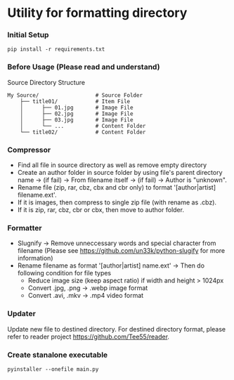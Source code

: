 # Utility for formatting directory

### Initial Setup
```
pip install -r requirements.txt
```

### Before Usage (Please read and understand)
Source Directory Structure
```
My Source/                  # Source Folder
    ├── title01/            # Item File
    │      ├── 01.jpg       # Image File
    │      ├── 02.jpg       # Image File
    │      ├── 03.jpg       # Image File
    │      └── ...          # Content Folder
    └── title02/            # Content Folder
```

### Compressor
* Find all file in source directory as well as remove empty directory
* Create an author folder in source folder by using file's parent directory name -> (if fail) -> From filename itself -> (if fail) -> Author is "unknown". 
* Rename file (zip, rar, cbz, cbx and cbr only) to format '[author|artist] filename.ext'. 
* If it is images, then compress to single zip file (with rename as .cbz). 
* If it is zip, rar, cbz, cbr or cbx, then move to author folder.

### Formatter
* Slugnify -> Remove unneccessary words and special character from filename (Please see https://github.com/un33k/python-slugify for more information)
* Rename filename as format '[author|artist] name.ext' -> Then do following condition for file types
    * Reduce image size (keep aspect ratio) if width and height > 1024px
    * Convert .jpg, .png -> .webp image format
    * Convert .avi, .mkv -> .mp4 video format

### Updater
Update new file to destined directory. For destined directory format, please refer to reader project https://github.com/Tee55/reader.

### Create stanalone executable
```
pyinstaller --onefile main.py
```
